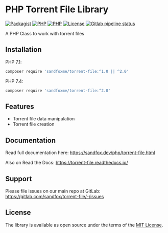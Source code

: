 # PHP Torrent File Library

[![Packagist](https://img.shields.io/packagist/v/sandfoxme/torrent-file.svg)](https://packagist.org/packages/sandfoxme/torrent-file)
[![PHP](https://img.shields.io/packagist/php-v/sandfoxme/torrent-file/1.x-dev.svg?label=php%20for%201.x)](https://packagist.org/packages/sandfoxme/torrent-file)
[![PHP](https://img.shields.io/packagist/php-v/sandfoxme/torrent-file/2.x-dev.svg?label=php%20for%202.x)](https://packagist.org/packages/sandfoxme/torrent-file)
[![License](https://img.shields.io/packagist/l/sandfoxme/torrent-file.svg)](https://opensource.org/licenses/MIT)
[![Gitlab pipeline status](https://img.shields.io/gitlab/pipeline/sandfox/torrent-file/2.x.svg)](https://gitlab.com/sandfox/torrent-file/-/pipelines)

A PHP Class to work with torrent files

## Installation

PHP 7.1:

```bash
composer require 'sandfoxme/torrent-file:^1.0 || ^2.0'
```

PHP 7.4:

```bash
composer require 'sandfoxme/torrent-file:^2.0'
```

## Features

* Torrent file data manipulation
* Torrent file creation

## Documentation

Read full documentation here: <https://sandfox.dev/php/torrent-file.html>

Also on Read the Docs: <https://torrent-file.readthedocs.io/>

## Support

Please file issues on our main repo at GitLab: <https://gitlab.com/sandfox/torrent-file/-/issues>

## License

The library is available as open source under the terms of the [MIT License].

[MIT License]:  https://opensource.org/licenses/MIT
